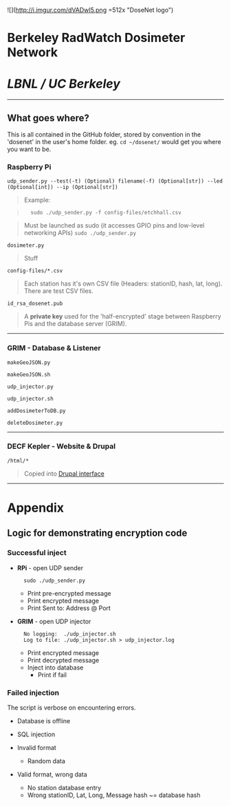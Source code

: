 ![](http://i.imgur.com/dVADwI5.png =512x "DoseNet logo")
# Berkeley RadWatch Dosimeter Network
# *LBNL / UC Berkeley*
---
## What goes where?
This is all contained in the GitHub folder, stored by convention in the 'dosenet' in the user's home folder. eg. `cd ~/dosenet/` would get you where you want to be.
### Raspberry Pi
	udp_sender.py --test(-t) (Optional) filename(-f) (Optional[str]) --led (Optional[int]) --ip (Optional[str])

>Example:

>		sudo ./udp_sender.py -f config-files/etchhall.csv

> Must be launched as sudo (it accesses GPIO pins and low-level networking APIs) 
> `sudo ./udp_sender.py`

	dosimeter.py
> Stuff

	config-files/*.csv
> Each station has it's own CSV file (Headers: stationID, hash, lat, long).
	There are test CSV files.

	id_rsa_dosenet.pub
>	A **private key** used for the 'half-encrypted' stage between Raspberry Pis and the database server (GRIM).

---
### GRIM - Database & Listener
	makeGeoJSON.py
>

	makeGeoJSON.sh
>

	udp_injector.py
>

	udp_injector.sh
>

	addDosimeterToDB.py
>

	deleteDosimeter.py
>

---
### DECF Kepler - Website & Drupal
	/html/*
> Copied into [Drupal interface](https://radwatch.berkeley.edu/user)

---
# Appendix

## Logic for demonstrating encryption code
### Successful inject

+ **RPi** - open UDP sender

		sudo ./udp_sender.py

   + Print pre-encrypted message
   + Print encrypted message
   + Print Sent to: Address @ Port

+ **GRIM** - open UDP injector

		No logging:  ./udp_injector.sh
		Log to file: ./udp_injector.sh > udp_injector.log 

   + Print encrypted message
   + Print decrypted message
   + Inject into database
      + Print if fail


### Failed injection
The script is verbose on encountering errors.

+ Database is offline

+ SQL injection

+ Invalid format
   + Random data

+ Valid format, wrong data
   + No station database entry
   + Wrong stationID, Lat, Long, Message hash ~= database hash

